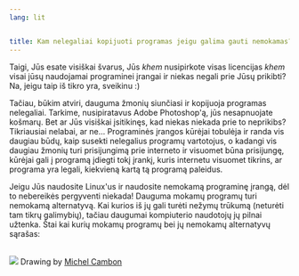 ```yaml
---
lang: lit


title: Kam nelegaliai kopijuoti programas jeigu galima gauti nemokamas?
---
```


Taigi, Jūs esate visiškai švarus, Jūs *khem* nusipirkote visas licencijas *khem* visai jūsų naudojamai programinei įrangai ir niekas negali prie Jūsų prikibti? Na, jeigu taip iš tikro yra, sveikinu :)

Tačiau, būkim atviri, dauguma žmonių siunčiasi ir kopijuoja programas nelegaliai. Tarkime, nusipiratavus Adobe Photoshop'ą, jūs nesapnuojate košmarų. Bet ar Jūs visiškai įsitikinęs, kad niekas niekada prie to neprikibs? Tikriausiai nelabai, ar ne... Programinės įrangos kūrėjai tobulėja ir randa vis daugiau būdų, kaip susekti nelegalius programų vartotojus, o kadangi vis daugiau žmonių turi prisijungimą prie interneto ir visuomet būna prisijungę, kūrėjai gali į programą įdiegti tokį įrankį, kuris internetu visuomet tikrins, ar programa yra legali, kiekvieną kartą tą programą paleidus.

Jeigu Jūs naudosite Linux'us ir naudosite nemokamą programinę įrangą, dėl to nebereikės pergyventi niekada!  Dauguma mokamų programų turi nemokamą alternatyvą. Kai kurios iš jų gali turėti nežymų trūkumą (neturėti tam tikrų galimybių), tačiau daugumai kompiuterio naudotojų jų pilnai užtenka. Štai kai kurių mokamų programų bei jų nemokamų alternatyvų sąrašas:

<?php

table_parser ("Taip", "Ne", "Komercinės (mokamos)", "Nemokamos (atviro kodo)", "Ar egzistuoja Windows'uose?");


<br /><br>

<img src="Images/warez.png" />

Drawing by <a href="http://michel.cambon.free.fr/ampere/salle1bis.htm">Michel Cambon</a>




